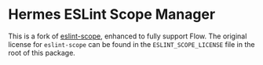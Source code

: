 # Hermes ESLint Scope Manager

This is a fork of [eslint-scope](https://github.com/eslint/eslint-scope), enhanced to fully support Flow. The original license for `eslint-scope` can be found in the `ESLINT_SCOPE_LICENSE` file in the root of this package.

